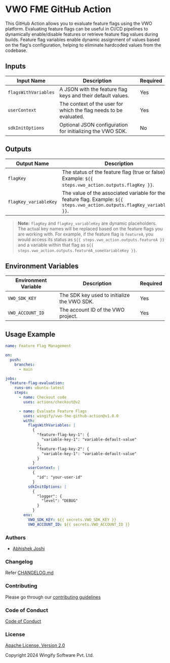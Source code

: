 # VWO FME GitHub Action

This GitHub Action allows you to evaluate feature flags using the VWO platform. Evaluating feature flags can be useful in CI/CD pipelines to dynamically enable/disable features or retrieve feature flag values during builds. Feature flag variables enable dynamic assignment of values based on the flag's configuration, helping to eliminate hardcoded values from the codebase.

## Inputs

| **Input Name**       | **Description**                                                   | **Required** |
| -------------------- | ----------------------------------------------------------------- | ------------ |
| `flagsWithVariables` | A JSON with the feature flag keys and their default values.       | Yes          |
| `userContext`        | The context of the user for which the flag needs to be evaluated. | Yes          |
| `sdkInitOptions`     | Optional JSON configuration for initializing the VWO SDK.         | No           |

## Outputs

| **Output Name**       | **Description**                                                                                                            |
| --------------------- | -------------------------------------------------------------------------------------------------------------------------- |
| `flagKey`             | The status of the feature flag (true or false). Example: `${{ steps.vwo_action.outputs.flagKey }}`.                        |
| `flagKey_variableKey` | The value of the associated variable for the feature flag. Example: `${{ steps.vwo_action.outputs.flagKey_variableKey }}`. |

> **Note:** `flagKey` and `flagKey_variableKey` are dynamic placeholders. The actual key names will be replaced based on the feature flags you are working with. For example, if the feature flag is `featureA`, you would access its status as `${{ steps.vwo_action.outputs.featureA }}` and a variable within that flag as `${{ steps.vwo_action.outputs.featureA_someVariableKey }}`.

## Environment Variables

| **Environment Variable** | **Description**                             | **Required** |
| ------------------------ | ------------------------------------------- | ------------ |
| `VWO_SDK_KEY`            | The SDK key used to initialize the VWO SDK. | Yes          |
| `VWO_ACCOUNT_ID`         | The account ID of the VWO project.          | Yes          |

## Usage Example

```yaml
name: Feature Flag Management

on:
  push:
    branches:
      - main

jobs:
  feature-flag-evaluation:
    runs-on: ubuntu-latest
    steps:
      - name: Checkout code
        uses: actions/checkout@v2

      - name: Evaluate Feature Flags
        uses: wingify/vwo-fme-github-action@v1.0.0
        with:
          flagsWithVariables: |
            {
              "feature-flag-key-1": {
                "variable-key-1": "variable-default-value"
              },
              "feature-flag-key-2": {
                "variable-key-1": "variable-default-value"
              }
            }
          userContext: |
            {
              "id": "your-user-id"
            }
          sdkInitOptions: |
            {
              "logger": {
                "level": "DEBUG"
              }
            }
        env:
          VWO_SDK_KEY: ${{ secrets.VWO_SDK_KEY }}
          VWO_ACCOUNT_ID: ${{ secrets.VWO_ACCOUNT_ID }}
```

### Authors

- [Abhishek Joshi](https://github.com/Abhi591)

### Changelog

Refer [CHANGELOG.md](https://github.com/wingify/vwo-fme-github-action/blob/master/CHANGELOG.md)

### Contributing

Please go through our [contributing guidelines](https://github.com/wingify/vwo-fme-github-action/blob/master/CONTRIBUTING.md)

### Code of Conduct

[Code of Conduct](https://github.com/wingify/vwo-fme-github-action/blob/master/CODE_OF_CONDUCT.md)

### License

[Apache License, Version 2.0](https://github.com/wingify/vwo-fme-github-action/blob/master/LICENSE)

Copyright 2024 Wingify Software Pvt. Ltd.

